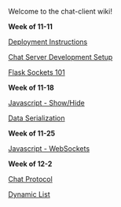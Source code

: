 Welcome to the chat-client wiki!

**Week of 11-11**

[Deployment Instructions](https://github.com/MissionBit/chat-client/wiki/Deploying-the-Application)

[Chat Server Development Setup](https://github.com/MissionBit/chat-client/wiki/Developing-the-Chat-Server)

[Flask Sockets 101](https://github.com/MissionBit/chat-client/wiki/Flask-Sockets-101)

**Week of 11-18**

[Javascript - Show/Hide](https://github.com/MissionBit/chat-client/wiki/Javascript---Show-Hide-Tutorial)

[Data Serialization](https://github.com/MissionBit/chat-client/wiki/Data-Serialization-with-JSON)

**Week of 11-25**

[Javascript - WebSockets](https://github.com/MissionBit/chat-client/wiki/Javascript-WebSockets)

**Week of 12-2**

[Chat Protocol](https://github.com/MissionBit/chat-client/wiki/Chat-Protocol)

[Dynamic List](https://github.com/MissionBit/chat-client/wiki/Dynamic-List)